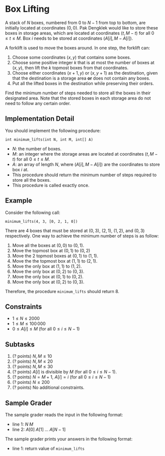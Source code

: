 # Box Lifting

A stack of $N$ boxes, numbered from $0$ to $N - 1$ from top to bottom, are initially located at coordinates $(0, 0)$.
Pak Dengklek would like to store these boxes in storage areas, which are located at coordinates $(t, M - t)$ for all $0 \le t \le M$.
Box $i$ needs to be stored at coordinates $(A[i], M - A[i])$.

A forklift is used to move the boxes around.
In one step, the forklift can:

1. Choose some coordinates $(x, y)$ that contains some boxes.
1. Choose some positive integer $k$ that is at most the number of boxes at $(x, y)$, then lift the $k$ topmost boxes from that coordinates.
1. Choose either coordinates $(x + 1, y)$ or $(x, y + 1)$ as the destination, given that the destination is a storage area **or** does not contain any boxes.
1. Put all the lifted boxes in the destination while preserving their orders.

Find the minimum number of steps needed to store all the boxes in their designated area.
Note that the stored boxes in each storage area do not need to follow any certain order.

## Implementation Detail

You should implement the following procedure:

```
int minimum_lifts(int N, int M, int[] A)
```

* $N$: the number of boxes.
* $M$: an integer where the storage areas are located at coordinates $(t, M - t)$ for all $0 \le t \le M$.
* $A$: an array of length $N$, where $(A[i], M - A[i])$ are the coordinates to store box $i$ at.
* This procedure should return the minimum number of steps required to store all the boxes.
* This procedure is called exactly once.

## Example

Consider the following call:

```
minimum_lifts(4, 3, [0, 2, 1, 0])
```

There are $4$ boxes that must be stored at $(0, 3)$, $(2, 1)$, $(1, 2)$, and $(0, 3)$ respectively.
One way to achieve the minimum number of steps is as follow:
1. Move all the boxes at $(0, 0)$ to $(0, 1)$.
1. Move the topmost box at $(0, 1)$ to $(0, 2)$
1. Move the $2$ topmost boxes at $(0, 1)$ to $(1, 1)$.
1. Move the the topmost box at $(1, 1)$ to $(2, 1)$.
1. Move the only box at $(1, 1)$ to $(1, 2)$.
1. Move the only box at $(0, 2)$ to $(0, 3)$.
1. Move the only box at $(0, 1)$ to $(0, 2)$.
1. Move the only box at $(0, 2)$ to $(0, 3)$.

Therefore, the procedure `minimum_lifts` should return $8$.

## Constraints

* $1 \le N \le 2000$
* $1 \le M \le 100\,000$
* $0 \le A[i] \le M$ (for all $0 \le i \le N - 1$)

## Subtasks

1. (? points) $N, M \le 10$
1. (? points) $N, M \le 20$
1. (? points) $N, M \le 30$
1. (? points) $A[i]$ is divisible by $M$ (for all $0 \le i \le N - 1$).
1. (? points) $N = M + 1$, $A[i] = i$ (for all $0 \le i \le N - 1$)
1. (? points) $N \le 200$
1. (? points) No additional constraints.

## Sample Grader

The sample grader reads the input in the following format:

* line $1$: $N \; M$
* line $2$: $A[0] \; A[1] \; \ldots \; A[N - 1]$

The sample grader prints your answers in the following format:

* line $1$: return value of `minimum_lifts`
